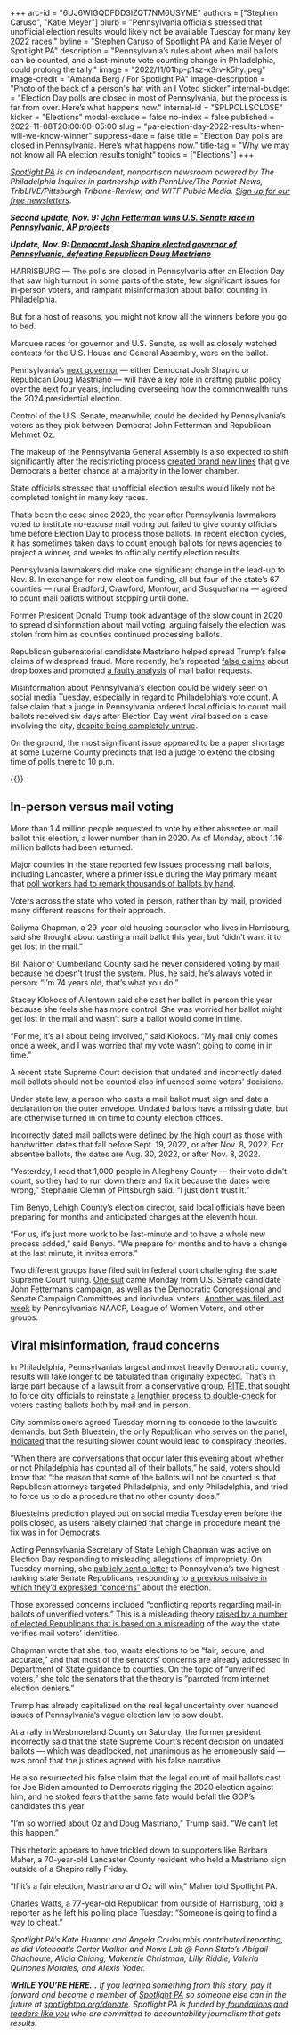 +++
arc-id = "6UJ6WIGQDFDD3IZQT7NM6USYME"
authors = ["Stephen Caruso", "Katie Meyer"]
blurb = "Pennsylvania officials stressed that unofficial election results would likely not be available Tuesday for many key 2022 races."
byline = "Stephen Caruso of Spotlight PA and Katie Meyer of Spotlight PA"
description = "Pennsylvania’s rules about when mail ballots can be counted, and a last-minute vote counting change in Philadelphia, could prolong the tally."
image = "2022/11/01hp-p1sz-x3rv-k5hy.jpeg"
image-credit = "Amanda Berg / For Spotlight PA"
image-description = "Photo of the back of a person's hat with an I Voted sticker"
internal-budget = "Election Day polls are closed in most of Pennsylvania, but the process is far from over. Here’s what happens now."
internal-id = "SPLPOLLSCLOSE"
kicker = "Elections"
modal-exclude = false
no-index = false
published = 2022-11-08T20:00:00-05:00
slug = "pa-election-day-2022-results-when-will-we-know-winner"
suppress-date = false
title = "Election Day polls are closed in Pennsylvania. Here’s what happens now."
title-tag = "Why we may not know all PA election results tonight"
topics = ["Elections"]
+++

<a href="https://www.spotlightpa.org/"><i>Spotlight PA</i></a><i> is an independent, nonpartisan newsroom powered by The Philadelphia Inquirer in partnership with PennLive/The Patriot-News, TribLIVE/Pittsburgh Tribune-Review, and WITF Public Media. </i><a href="https://www.spotlightpa.org/newsletters"><i>Sign up for our free newsletters</i></a><i>.</i>

<i><b>Second update, Nov. 9: </b></i><a href="https://www.spotlightpa.org/news/2022/11/pa-election-day-2022-updates-voting-results-mastriano-shapiro-oz-fetterman/#spl-fet" target="_blank"><i><b>John Fetterman wins U.S. Senate race in Pennsylvania, AP projects</b></i></a>

<i><b>Update, Nov. 9: </b></i><a href="https://www.spotlightpa.org/news/2022/11/pa-governor-election-2022-results-winner-josh-shapiro-doug-mastriano/" target="_blank"><i><b>Democrat Josh Shapiro elected governor of Pennsylvania, defeating Republican Doug Mastriano</b></i></a>

HARRISBURG — The polls are closed in Pennsylvania after an Election Day that saw high turnout in some parts of the state, few significant issues for in-person voters, and rampant misinformation about ballot counting in Philadelphia.

But for a host of reasons, you might not know all the winners before you go to bed.

Marquee races for governor and U.S. Senate, as well as closely watched contests for the U.S. House and General Assembly, were on the ballot.

<script src="https://www.spotlightpa.org/embed.js" async></script><div data-spl-embed-version="1" data-spl-src="https://www.spotlightpa.org/embeds/newsletter/"></div>

Pennsylvania’s <a href="https://www.spotlightpa.org/news/2022/09/pa-election-2022-mastriano-shapiro-governor-race-complete-guide/">next governor</a> — either Democrat Josh Shapiro or Republican Doug Mastriano — will have a key role in crafting public policy over the next four years, including overseeing how the commonwealth runs the 2024 presidential election.

Control of the U.S. Senate, meanwhile, could be decided by Pennsylvania’s voters as they pick between Democrat John Fetterman and Republican Mehmet Oz.

The makeup of the Pennsylvania General Assembly is also expected to shift significantly after the redistricting process <a href="https://www.spotlightpa.org/news/2022/10/pa-election-2022-redistricting-maps-legislative-races/">created brand new lines</a> that give Democrats a better chance at a majority in the lower chamber.

State officials stressed that unofficial election results would likely not be completed tonight in many key races.

That’s been the case since 2020, the year after Pennsylvania lawmakers voted to institute no-excuse mail voting but failed to give county officials time before Election Day to process those ballots. In recent election cycles, it has sometimes taken days to count enough ballots for news agencies to project a winner, and weeks to officially certify election results.

Pennsylvania lawmakers did make one significant change in the lead-up to Nov. 8. In exchange for new election funding, all but four of the state’s 67 counties — rural Bradford, Crawford, Montour, and Susquehanna — agreed to count mail ballots without stopping until done.

Former President Donald Trump took advantage of the slow count in 2020 to spread disinformation about mail voting, arguing falsely the election was stolen from him as counties continued processing ballots.

Republican gubernatorial candidate Mastriano helped spread Trump’s false claims of widespread fraud. More recently, he’s repeated <a href="https://www.politifact.com/factchecks/2022/oct/28/instagram-posts/ballots-found-drop-box-voting-period-opened-were-l/">false claims</a> about drop boxes and promoted <a href="https://www.spotlightpa.org/news/2022/11/2022-pa-election-misinformation-unverified-ballots-drop-boxes-vote-delays/">a faulty analysis</a> of mail ballot requests.

Misinformation about Pennsylvania’s election could be widely seen on social media Tuesday, especially in regard to Philadelphia’s vote count. A false claim that a judge in Pennsylvania ordered local officials to count mail ballots received six days after Election Day went viral based on a case involving the city, <a href="https://www.spotlightpa.org/news/2022/11/pa-election-2022-mail-ballot-curing-deadline-misinformation/">despite being completely untrue</a>.

On the ground, the most significant issue appeared to be a paper shortage at some Luzerne County precincts that led a judge to extend the closing time of polls there to 10 p.m.

{{<picture src="external/8x56jatp54e71aq2a7fysd72r0.jpeg" description="Workers sort mail ballots at the Lehigh County Government Center in Allentown on Nov. 8, 2022." caption="Workers sort mail ballots at the Lehigh County Government Center in Allentown on Nov. 8, 2022." credit="Matt Smith / For Spotlight PA">}} 

## In-person versus mail voting

More than 1.4 million people requested to vote by either absentee or mail ballot this election, a lower number than in 2020. As of Monday, about 1.16 million ballots had been returned.

Major counties in the state reported few issues processing mail ballots, including Lancaster, where a printer issue during the May primary meant that <a href="https://lancasteronline.com/news/politics/more-than-half-of-mail-in-ballots-now-need-hand-counting-due-to-vendors-latest/article_edbf4b44-b804-11eb-83fa-af03599a9d01.html">poll workers had to remark thousands of ballots by hand</a>.

Voters across the state who voted in person, rather than by mail, provided many different reasons for their approach.

Saliyma Chapman, a 29-year-old housing counselor who lives in Harrisburg, said she thought about casting a mail ballot this year, but “didn’t want it to get lost in the mail.”

Bill Nailor of Cumberland County said he never considered voting by mail, because he doesn’t trust the system. Plus, he said, he’s always voted in person: “I’m 74 years old, that’s what you do.”

Stacey Klokocs of Allentown said she cast her ballot in person this year because she feels she has more control. She was worried her ballot might get lost in the mail and wasn’t sure a ballot would come in time.

“For me, it’s all about being involved,” said Klokocs. “My mail only comes once a week, and I was worried that my vote wasn’t going to come in in time.”

A recent state Supreme Court decision that undated and incorrectly dated mail ballots should not be counted also influenced some voters’ decisions.

Under state law, a person who casts a mail ballot must sign and date a declaration on the outer envelope. Undated ballots have a missing date, but are otherwise turned in on time to county election offices.

Incorrectly dated mail ballots were <a href="https://www.inquirer.com/politics/election/pennsylvania-undated-ballots-supreme-court-wrongly-dated-lawsuit-20221105.html">defined by the high court</a> as those with handwritten dates that fall before Sept. 19, 2022, or after Nov. 8, 2022. For absentee ballots, the dates are Aug. 30, 2022, or after Nov. 8, 2022.

“Yesterday, I read that 1,000 people in Allegheny County — their vote didn’t count, so they had to run down there and fix it because the dates were wrong,” Stephanie Clemm of Pittsburgh said. “I just don’t trust it.”

Tim Benyo, Lehigh County’s election director, said local officials have been preparing for months and anticipated changes at the eleventh hour.

“For us, it’s just more work to be last-minute and to have a whole new process added,” said Benyo. “We prepare for months and to have a change at the last minute, it invites errors.”

Two different groups have filed suit in federal court challenging the state Supreme Court ruling. <a href="https://www.democracydocket.com/wp-content/uploads/2022/11/01-2022-11-07-stamped-complaint.pdf">One suit</a> came Monday from U.S. Senate candidate John Fetterman’s campaign, as well as the Democratic Congressional and Senate Campaign Committees and individual voters. <a href="https://www.democracydocket.com/wp-content/uploads/2022/11/01-2022-11-04-file-stamped-complaint.pdf">Another was filed last week</a> by Pennsylvania’s NAACP, League of Women Voters, and other groups.

## Viral misinformation, fraud concerns

In Philadelphia, Pennsylvania’s largest and most heavily Democratic county, results will take longer to be tabulated than originally expected. That’s in large part because of a lawsuit from a conservative group, <a href="https://riteusa.org/">RITE</a>, that sought to force city officials to reinstate <a href="https://www.spotlightpa.org/news/2022/11/pa-election-2022-philadelphia-double-voting-lawsuit/">a lengthier process to double-check</a> for voters casting ballots both by mail and in person.

City commissioners agreed Tuesday morning to concede to the lawsuit’s demands, but Seth Bluestein, the only Republican who serves on the panel, <a href="https://youtu.be/pKARDpWWvDQ?t=834">indicated</a> that the resulting slower count would lead to conspiracy theories.

“When there are conversations that occur later this evening about whether or not Philadelphia has counted all of their ballots,” he said, voters should know that “the reason that some of the ballots will not be counted is that Republican attorneys targeted Philadelphia, and only Philadelphia, and tried to force us to do a procedure that no other county does.”

Bluestein’s prediction played out on social media Tuesday even before the polls closed, as users falsely claimed that change in procedure meant the fix was in for Democrats.

Acting Pennsylvania Secretary of State Lehigh Chapman was active on Election Day responding to misleading allegations of impropriety. On Tuesday morning, she <a href="https://twitter.com/katieemeyer4/status/1590006614953988098">publicly sent a letter</a> to Pennsylvania’s two highest-ranking state Senate Republicans, responding to <a href="https://www.senatorward.com/wp-content/uploads/sites/55/2022/11/Chapman-Election-letter-11-4-22.pdf">a previous missive in which they’d expressed “concerns”</a> about the election.

Those expressed concerns included “conflicting reports regarding mail-in ballots of unverified voters.” This is a misleading theory <a href="https://www.spotlightpa.org/news/2022/11/2022-pa-election-misinformation-unverified-ballots-drop-boxes-vote-delays/">raised by a number of elected Republicans that is based on a misreading</a> of the way the state verifies mail voters’ identities.

Chapman wrote that she, too, wants elections to be “fair, secure, and accurate,” and that most of the senators’ concerns are <a data-gone="https://www.dos.pa.gov/VotingElections/OtherServicesEvents/Pages/Election-Directive-and-%20Guidance.aspx">already addressed in Department of State guidance to counties</a>. On the topic of “unverified voters,” she told the senators that the theory is “parroted from internet election deniers.”

Trump has already capitalized on the real legal uncertainty over nuanced issues of Pennsylvania’s vague election law to sow doubt.

At a rally in Westmoreland County on Saturday, the former president incorrectly said that the state Supreme Court’s recent decision on undated ballots — which was deadlocked, not unanimous as he erroneously said — was proof that the justices agreed with his false narrative.

He also resurrected his false claim that the legal count of mail ballots cast for Joe Biden amounted to Democrats rigging the 2020 election against him, and he stoked fears that the same fate would befall the GOP’s candidates this year.

“I’m so worried about Oz and Doug Mastriano,” Trump said. “We can’t let this happen.”

<script src="https://www.spotlightpa.org/embed.js" async></script><div data-spl-embed-version="1" data-spl-src="https://www.spotlightpa.org/embeds/donate/"></div>

This rhetoric appears to have trickled down to supporters like Barbara Maher, a 70-year-old Lancaster County resident who held a Mastriano sign outside of a Shapiro rally Friday.

“If it’s a fair election, Mastriano and Oz will win,” Maher told Spotlight PA.

Charles Watts, a 77-year-old Republican from outside of Harrisburg, told a reporter as he left his polling place Tuesday: “Someone is going to find a way to cheat.”

<i>Spotlight PA’s Kate Huanpu and Angela Couloumbis contributed reporting, as did Votebeat’s Carter Walker and News Lab @ Penn State’s Abigail Chachoute, Alicia Chiang, Makenzie Christman, Lilly Riddle, Valeria Quinones Morales, and Alexis Yoder.</i>

<i><b>WHILE YOU’RE HERE...</b></i><i> If you learned something from this story, pay it forward and become a member of </i><a href="https://www.spotlightpa.org/"><i>Spotlight PA</i></a><i> so someone else can in the future at </i><a href="https://www.spotlightpa.org/donate"><i>spotlightpa.org/donate</i></a><i>. Spotlight PA is funded by</i><a href="https://www.spotlightpa.org/support"><i> foundations</i></a><i> </i><a href="https://www.spotlightpa.org/support"><i>and readers like you</i></a><i> who are committed to accountability journalism that gets results.</i>
